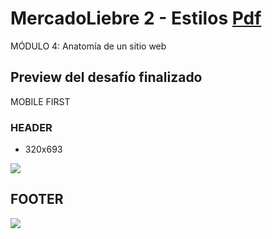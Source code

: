 # MercadoLiebre 2 - Estilos [Pdf](https://github.com/EveNavarro/mercadoLiebre2-Estilos/blob/master/Ejercitacion%20pdf/ML%202%20Estilos.pdf)
MÓDULO 4: Anatomía de un sitio web

## Preview del desafío finalizado
MOBILE FIRST

### HEADER
- 320x693
<img src="https://github.com/EveNavarro/mercadoLiebre2-Estilos/blob/master/public/img/header.png">

## FOOTER
<img src="https://github.com/EveNavarro/mercadoLiebre2-Estilos/blob/master/public/img/footer.png">
